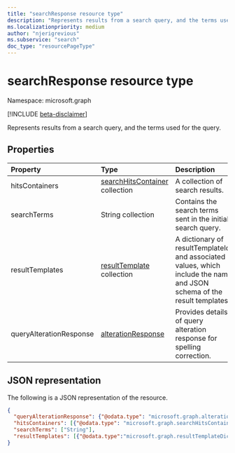 ```yaml
---
title: "searchResponse resource type"
description: "Represents results from a search query, and the terms used for the query. "
ms.localizationpriority: medium
author: "njerigrevious"
ms.subservice: "search"
doc_type: "resourcePageType"
---
```


# searchResponse resource type

Namespace: microsoft.graph

[!INCLUDE [beta-disclaimer](../../includes/beta-disclaimer.md)]

Represents results from a search query, and the terms used for the query. 

## Properties

| Property     | Type        | Description |
|:-------------|:------------|:------------|
|hitsContainers|[searchHitsContainer](searchhitscontainer.md) collection|A collection of search results.|
|searchTerms|String collection|Contains the search terms sent in the initial search query.|
|resultTemplates|[resultTemplate](resultTemplate.md) collection|A dictionary of resultTemplateIds and associated values, which include the name and JSON schema of the result templates.
|queryAlterationResponse|[alterationResponse](alterationResponse.md)|Provides details of query alteration response for spelling correction.|

## JSON representation

The following is a JSON representation of the resource.

<!-- {
  "blockType": "resource",
  "optionalProperties": [

  ],
  "@odata.type": "microsoft.graph.searchResponse",
  "baseType": null
}-->

```json
{
  "queryAlterationResponse": {"@odata.type": "microsoft.graph.alterationResponse"},
  "hitsContainers": [{"@odata.type": "microsoft.graph.searchHitsContainer"}],
  "searchTerms": ["String"],
  "resultTemplates": [{"@odata.type":"microsoft.graph.resultTemplateDictionary"}]
}
```

<!-- uuid: 16cd6b66-4b1a-43a1-adaf-3a886856ed98
2019-02-04 14:57:30 UTC -->
<!-- {
  "type": "#page.annotation",
  "description": "searchResponse resource",
  "keywords": "",
  "section": "documentation",
  "tocPath": ""
}-->

